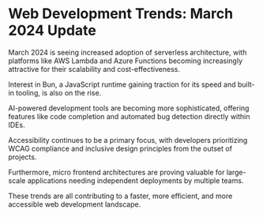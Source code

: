 # Web Development Trends: March 2024 Update

March 2024 is seeing increased adoption of serverless architecture, with platforms like AWS Lambda and Azure Functions becoming increasingly attractive for their scalability and cost-effectiveness.

Interest in Bun, a JavaScript runtime gaining traction for its speed and built-in tooling, is also on the rise.

AI-powered development tools are becoming more sophisticated, offering features like code completion and automated bug detection directly within IDEs.

Accessibility continues to be a primary focus, with developers prioritizing WCAG compliance and inclusive design principles from the outset of projects.

Furthermore, micro frontend architectures are proving valuable for large-scale applications needing independent deployments by multiple teams.

These trends are all contributing to a faster, more efficient, and more accessible web development landscape.
